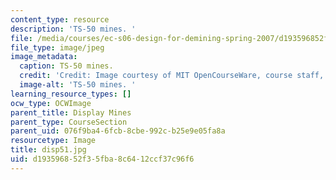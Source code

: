 ```yaml
---
content_type: resource
description: 'TS-50 mines. '
file: /media/courses/ec-s06-design-for-demining-spring-2007/d193596852f35fba8c6412ccf37c96f6_disp51.jpg
file_type: image/jpeg
image_metadata:
  caption: TS-50 mines.
  credit: 'Credit: Image courtesy of MIT OpenCourseWare, course staff, and students.'
  image-alt: 'TS-50 mines. '
learning_resource_types: []
ocw_type: OCWImage
parent_title: Display Mines
parent_type: CourseSection
parent_uid: 076f9ba4-6fcb-8cbe-992c-b25e9e05fa8a
resourcetype: Image
title: disp51.jpg
uid: d1935968-52f3-5fba-8c64-12ccf37c96f6
---
```

